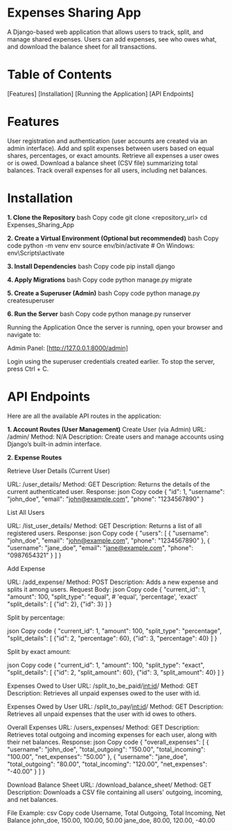 # Expenses Sharing App
A Django-based web application that allows users to track, split, and manage shared expenses. Users can add expenses, see who owes what, and download the balance sheet for all transactions.

# Table of Contents
[Features]
[Installation]
[Running the Application]
[API Endpoints]

# Features
User registration and authentication (user accounts are created via an admin interface).
Add and split expenses between users based on equal shares, percentages, or exact amounts.
Retrieve all expenses a user owes or is owed.
Download a balance sheet (CSV file) summarizing total balances.
Track overall expenses for all users, including net balances.

# Installation
**1. Clone the Repository**
bash
Copy code
git clone <repository_url>
cd Expenses_Sharing_App

**2. Create a Virtual Environment (Optional but recommended)**
bash
Copy code
python -m venv env
source env/bin/activate  # On Windows: env\Scripts\activate

**3. Install Dependencies**
bash
Copy code
pip install django

**4. Apply Migrations**
bash
Copy code
python manage.py migrate

**5. Create a Superuser (Admin)**
bash
Copy code
python manage.py createsuperuser

**6. Run the Server**
bash
Copy code
python manage.py runserver

Running the Application
Once the server is running, open your browser and navigate to:

Admin Panel: [http://127.0.0.1:8000/admin]

Login using the superuser credentials created earlier.
To stop the server, press Ctrl + C.

# API Endpoints
Here are all the available API routes in the application:

**1. Account Routes (User Management)**
Create User (via Admin)
URL: /admin/
Method: N/A
Description: Create users and manage accounts using Django’s built-in admin interface.

**2. Expense Routes**

Retrieve User Details (Current User)

URL: /user_details/
Method: GET
Description: Returns the details of the current authenticated user.
Response:
json
Copy code
{
   "id": 1,
   "username": "john_doe",
   "email": "john@example.com",
   "phone": "1234567890"
}

List All Users

URL: /list_user_details/
Method: GET
Description: Returns a list of all registered users.
Response:
json
Copy code
{
   "users": [
      {
         "username": "john_doe",
         "email": "john@example.com",
         "phone": "1234567890"
      },
      {
         "username": "jane_doe",
         "email": "jane@example.com",
         "phone": "0987654321"
      }
   ]
}

Add Expense

URL: /add_expense/
Method: POST
Description: Adds a new expense and splits it among users.
Request Body:
json
Copy code
{
   "current_id": 1,
   "amount": 100,
   "split_type": "equal",  # 'equal', 'percentage', 'exact'
   "split_details": [
       {"id": 2}, 
       {"id": 3}
   ]
}

Split by percentage:

json
Copy code
{
   "current_id": 1,
   "amount": 100,
   "split_type": "percentage",
   "split_details": [
       {"id": 2, "percentage": 60}, 
       {"id": 3, "percentage": 40}
   ]
}

Split by exact amount:

json
Copy code
{
   "current_id": 1,
   "amount": 100,
   "split_type": "exact",
   "split_details": [
       {"id": 2, "split_amount": 60}, 
       {"id": 3, "split_amount": 40}
   ]
}

Expenses Owed to User
URL: /split_to_be_paid/<int:id>/
Method: GET
Description: Retrieves all unpaid expenses owed to the user with id.

Expenses Owed by User
URL: /split_to_pay/<int:id>/
Method: GET
Description: Retrieves all unpaid expenses that the user with id owes to others.

Overall Expenses
URL: /users_expenses/
Method: GET
Description: Retrieves total outgoing and incoming expenses for each user, along with their net balances.
Response:
json
Copy code
{
   "overall_expenses": [
      {
         "username": "john_doe",
         "total_outgoing": "150.00",
         "total_incoming": "100.00",
         "net_expenses": "50.00"
      },
      {
         "username": "jane_doe",
         "total_outgoing": "80.00",
         "total_incoming": "120.00",
         "net_expenses": "-40.00"
      }
   ]
}

Download Balance Sheet
URL: /download_balance_sheet/
Method: GET
Description: Downloads a CSV file containing all users' outgoing, incoming, and net balances.

File Example:
csv
Copy code
Username, Total Outgoing, Total Incoming, Net Balance
john_doe, 150.00, 100.00, 50.00
jane_doe, 80.00, 120.00, -40.00
